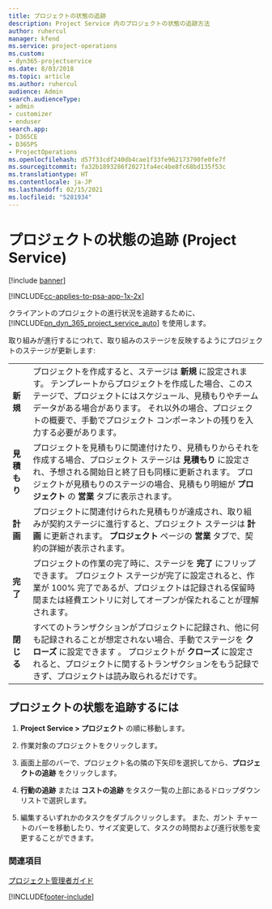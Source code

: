 ```yaml
---
title: プロジェクトの状態の追跡
description: Project Service 内のプロジェクトの状態の追跡方法
author: ruhercul
manager: kfend
ms.service: project-operations
ms.custom:
- dyn365-projectservice
ms.date: 8/03/2018
ms.topic: article
ms.author: ruhercul
audience: Admin
search.audienceType:
- admin
- customizer
- enduser
search.app:
- D365CE
- D365PS
- ProjectOperations
ms.openlocfilehash: d57f33cdf240db4cae1f33fe962173790fe0fe7f
ms.sourcegitcommit: fa32b1893286f20271fa4ec4be8fc68bd135f53c
ms.translationtype: HT
ms.contentlocale: ja-JP
ms.lasthandoff: 02/15/2021
ms.locfileid: "5281934"
---
```

# <a name="track-a-projects-status-project-service"></a>プロジェクトの状態の追跡 (Project Service)

[!include [banner](../includes/psa-now-project-operations.md)]

[!INCLUDE[cc-applies-to-psa-app-1x-2x](../includes/cc-applies-to-psa-app-1x-2x.md)]

クライアントのプロジェクトの進行状況を追跡するために、[!INCLUDE[pn_dyn_365_project_service_auto](../includes/pn-dyn-365-project-service-auto.md)] を使用します。  

取り組みが進行するにつれて、取り組みのステージを反映するようにプロジェクトのステージが更新します:  


|              |                                                                                                                                                                                                                                                                                                  |
|--------------|--------------------------------------------------------------------------------------------------------------------------------------------------------------------------------------------------------------------------------------------------------------------------------------------------|
|   **新規**    | プロジェクトを作成すると、ステージは **新規** に設定されます。 テンプレートからプロジェクトを作成した場合、このステージで、プロジェクトにはスケジュール、見積もりやチーム データがある場合があります。 それ以外の場合、プロジェクトの概要で、手動でプロジェクト コンポーネントの残りを入力する必要があります。 |
|  **見積もり**   |      プロジェクトを見積もりに関連付けたり、見積もりからそれを作成する場合、プロジェクト ステージは **見積もり** に設定され、予想される開始日と終了日も同様に更新されます。 プロジェクトが見積もりのステージの場合、見積もり明細が **プロジェクト** の **営業** タブに表示されます。      |
|   **計画**   |                                     プロジェクトに関連付けられた見積もりが達成され、取り組みが契約ステージに進行すると、プロジェクト ステージは **計画** に更新されます。 **プロジェクト** ページの **営業** タブで、契約の詳細が表示されます。                                      |
| **完了** |                    プロジェクトの作業の完了時に、ステージを **完了** にフリップできます。 プロジェクト ステージが完了に設定されると、作業が 100% 完了であるが、プロジェクトは記録される保留時間または経費エントリに対してオープンが保たれることが理解されます。                     |
|  **閉じる**   |           すべてのトランザクションがプロジェクトに記録され、他に何も記録されることが想定されない場合、手動でステージを **クローズ** に設定できます 。 プロジェクトが **クローズ** に設定されると、プロジェクトに関するトランザクションをもう記録できず、プロジェクトは読み取られるだけです。           |

## <a name="to-track-a-projects-status"></a>プロジェクトの状態を追跡するには  

1.  **Project Service > プロジェクト** の順に移動します。  

2.  作業対象のプロジェクトをクリックします。  

3.  画面上部のバーで、プロジェクト名の隣の下矢印を選択してから、**プロジェクトの追跡** をクリックします。  

4.  **行動の追跡** または **コストの追跡** をタスク一覧の上部にあるドロップダウン リストで選択します。  

5.  編集するいずれかのタスクをダブルクリックします。 また、ガント チャートのバーを移動したり、サイズ変更して、タスクの時間および進行状態を変更することができます。  

### <a name="see-also"></a>関連項目  
 [プロジェクト管理者ガイド](../psa/project-manager-guide.md)


[!INCLUDE[footer-include](../includes/footer-banner.md)]